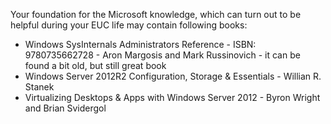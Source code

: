 Your foundation for the Microsoft knowledge, which can turn out to be helpful during your EUC life may contain following books:
+ Windows SysInternals Administrators Reference - ISBN: 9780735662728 - Aron Margosis and Mark Russinovich - it can be found a bit old, but still great book
+ Windows Server 2012R2 Configuration, Storage & Essentials - Willian R. Stanek
+ Virtualizing Desktops & Apps with Windows Server 2012 - Byron Wright and Brian Svidergol
